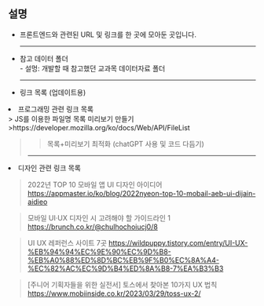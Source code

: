 ## 설명
<ul>
  <li>프론트엔드와 관련된 URL 및 링크를 한 곳에 모아둔 곳입니다.</li>
  <hr />
  <li> 참고 데이터 폴더</li>
  - 설멍: 개발할 때 참고했던 교과목 데이터자료 폴더
  <hr />
  <li>링크 목록 (업데이트용)</li>
</ul> 

<li>프로그래밍 관련 링크 목록</li>
> JS를 이용한 파일명 목록 미리보기 만들기
>https://developer.mozilla.org/ko/docs/Web/API/FileList

>> 목록+미리보기 최적화 (chatGPT 사용 및 코드 다듬기)
><hr />

<li>디자인 관련 링크 목록</li>

> 2022년 TOP 10 모바일 앱 UI 디자인 아이디어
> https://appmaster.io/ko/blog/2022nyeon-top-10-mobail-aeb-ui-dijain-aidieo

> 모바일 UI·UX 디자인 시 고려해야 할 가이드라인 1
> https://brunch.co.kr/@chulhochoiucj0/8

> UI UX 레퍼런스 사이트 7곳
> https://wildpuppy.tistory.com/entry/UI-UX-%EB%94%94%EC%9E%90%EC%9D%B8-%EB%A0%88%ED%8D%BC%EB%9F%B0%EC%8A%A4-%EC%82%AC%EC%9D%B4%ED%8A%B8-7%EA%B3%B3

> [주니어 기획자들을 위한 실전서] 토스에서 찾아본 10가지 UX 법칙
> https://www.mobiinside.co.kr/2023/03/29/toss-ux-2/